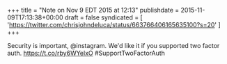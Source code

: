 +++
title = "Note on Nov 9 EDT 2015 at 12:13"
publishdate = 2015-11-09T17:13:38+00:00
draft = false
syndicated = [ 'https://twitter.com/chrisjohndeluca/status/663766406165635100?s=20' ]
+++

Security is important, @instagram. We'd like it if you supported two factor auth. https://t.co/rby6WYelxO #SupportTwoFactorAuth
